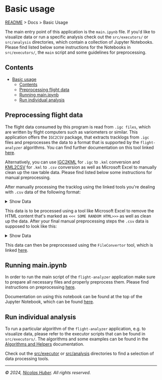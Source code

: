# Basic usage

[README](/README.md) > Docs > Basic Usage

The main entry point of this application is the `main.ipynb` file. If you'd like to visualize data or run a specific analysis check out the `src/executors/` or `src/analysis` directories, which contain a collection of Jupyter Notebooks. Please find listed below some instructions for the Notebooks in `src/executors/`, the `main` script and some guidelines for preprocessing.

## Contents

- [Basic usage](#basic-usage)
  - [Contents](#contents)
  - [Preprocessing flight data](#preprocessing-flight-data)
  - [Running main.ipynb](#running-mainipynb)
  - [Run individual analysis](#run-individual-analysis)


## Preprocessing flight data

The flight data consumed by this program is read from `.igc files`, which are written by flight computers such as variometers or similar. This application offers the `IGC2CSV` package, that extracts tracklogs from `.igc` files and preprocesses the data to a format that is supported by the `flight-analyzer` algorithms. You can find further documentation on this tool linked [here](/docs/documentation/algorithms-and-helpers.md#igc2csv).

Alternatively, you can use [IGC2KML](https://igc2kml.com/) for `.igc` to `.kml` conversion and [KML2CSV](https://products.aspose.app/gis/conversion/kml-to-csv) for `.kml` to `.csv` conversion as well as Microsoft Excel to manually clean up the raw table data. Please find listed below some instructions for manual preprocessing.

After manually processing the tracklog using the linked tools you're dealing with `.csv` data of the following format: 

<details>
<summary>Show Data</summary>

```txt
name,description,altitudeMode,visibility,tessellate,WKT
<<< SOME RANDOM HTML>>>
"12:25:30 0m 5kmh 0m/s 0km",,"clampToGround",,"true","LINESTRING Z (7.530683 46.213083 2612, 7.5307 46.213083 2612)"
"12:25:31 1m 0kmh +1m/s 0km",,"clampToGround",,"true","LINESTRING Z (7.5307 46.213083 2612, 7.5307 46.213083 2612)"
...
```
</details>

This data is to be processed using a tool like Microsoft Excel to remove the HTML content that's marked as `<<< SOME RANDOM HTML>>>` as well as clean up the data. After your final manual preprocessing steps the `.csv` data is supposed to look like this:

<details>
<summary>Show Data</summary>

```txt
name,description,altitudeMode,visibility,tessellate,WKT
12:25:30 0m 5kmh 0m/s 0km,,clampToGround,,TRUE,"LINESTRING Z (7.530683 46.213083 2612, 7.5307 46.213083 2612)"
12:25:31 1m 0kmh +1m/s 0km,,clampToGround,,TRUE,"LINESTRING Z (7.5307 46.213083 2612, 7.5307 46.213083 2612)"
```

</details>

This data can then be preprocessed using the `FileConvertor` tool, which is linked [here](/src/helpers/file_convertor.py).

## Running main.ipynb

In order to run the main script of the `flight-analyzer` application make sure to prepare all necessary files and properly preprocess them. Please find instructions on preprocessing [here](#preprocessing-flight-data).

Documentation on using this notebook can be found at the top of the Jupyter Notebook, which can be found [here](/main.ipynb).

## Run individual analysis

To run a particular algorithm of the `flight-analyzer` application, e.g. to visualize data, please refer to the executor scripts that can be found in `src/executors/`. The algorithms and some examples can be found in the [Algorithms and Helpers](/docs/documentation/algorithms-and-helpers.md) documentation.

Check out the [src/executor](/src/executor/) or [src/analysis](/src/analysis/) directories to find a selection of data processing tools. 

---

_© 2024, [Nicolas Huber](https://nicolas-huber.ch). All rights reserved._